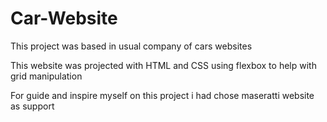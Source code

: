 # Car-Website
This project was based in usual company of cars websites

This website was projected with HTML and CSS using flexbox
to help with grid manipulation

For guide and inspire myself on this project i had chose
maseratti website as support


